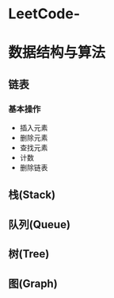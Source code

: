 # LeetCode-
# 数据结构与算法
## 链表
### 基本操作
  * 插入元素
  * 删除元素
  * 查找元素
  * 计数
  * 删除链表
## 栈(Stack)
## 队列(Queue)
## 树(Tree)
## 图(Graph)
